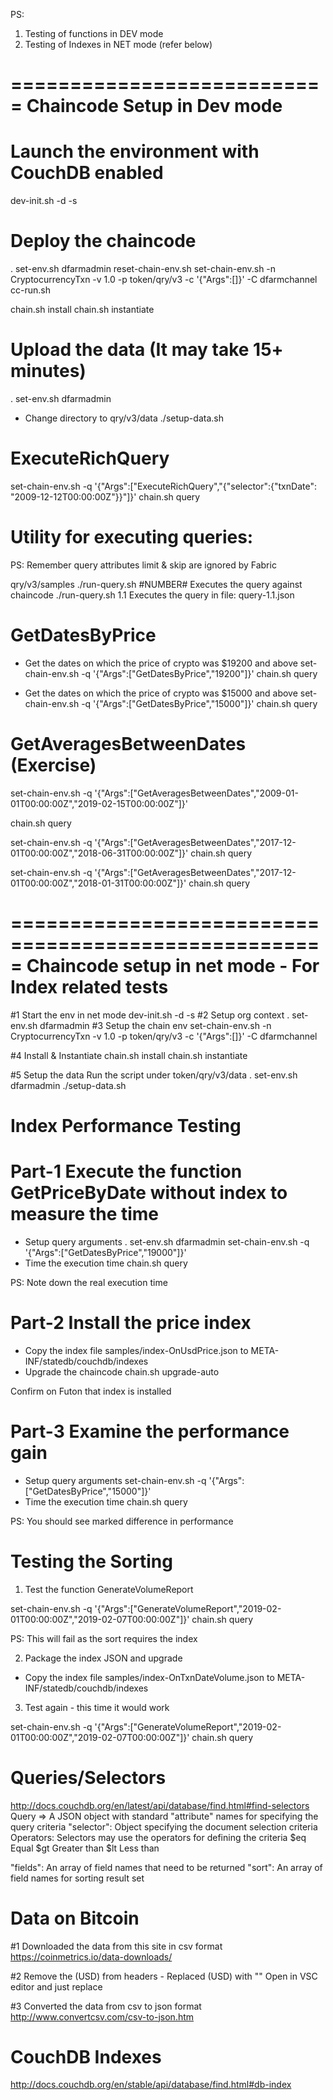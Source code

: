 PS:
1. Testing of functions in DEV mode
2. Testing of Indexes in NET mode (refer below)

===========================
Chaincode Setup in Dev mode
===========================
# Launch the environment with CouchDB enabled
dev-init.sh -d -s

# Deploy the chaincode
. set-env.sh  dfarmadmin
reset-chain-env.sh
set-chain-env.sh -n CryptocurrencyTxn -v 1.0 -p token/qry/v3 -c '{"Args":[]}' -C dfarmchannel
cc-run.sh

chain.sh install
chain.sh instantiate

# Upload the data (It may take 15+ minutes)
. set-env.sh  dfarmadmin
- Change directory to qry/v3/data
./setup-data.sh

ExecuteRichQuery
================
set-chain-env.sh -q '{"Args":["ExecuteRichQuery","{\"selector\":{\"txnDate\": \"2009-12-12T00:00:00Z\"}}"]}'
chain.sh query

# Utility for executing queries:
PS: Remember query attributes limit & skip are ignored by Fabric

qry/v3/samples
./run-query.sh    #NUMBER#      Executes the query against chaincode
./run-query.sh    1.1           Executes the query in file:  query-1.1.json

GetDatesByPrice
===============
- Get the dates on which the price of crypto was $19200 and above
set-chain-env.sh -q '{"Args":["GetDatesByPrice","19200"]}'
chain.sh query

- Get the dates on which the price of crypto was $15000 and above
set-chain-env.sh -q '{"Args":["GetDatesByPrice","15000"]}'
chain.sh query

GetAveragesBetweenDates (Exercise)
==================================

set-chain-env.sh -q '{"Args":["GetAveragesBetweenDates","2009-01-01T00:00:00Z","2019-02-15T00:00:00Z"]}'

chain.sh query

set-chain-env.sh -q '{"Args":["GetAveragesBetweenDates","2017-12-01T00:00:00Z","2018-06-31T00:00:00Z"]}'
chain.sh query

set-chain-env.sh -q '{"Args":["GetAveragesBetweenDates","2017-12-01T00:00:00Z","2018-01-31T00:00:00Z"]}'
chain.sh query

=====================================================
Chaincode setup in net mode - For Index related tests
=====================================================
#1 Start the env in net mode
dev-init.sh -d -s
#2 Setup org context
. set-env.sh  dfarmadmin
#3 Setup the chain env
set-chain-env.sh -n CryptocurrencyTxn -v 1.0 -p token/qry/v3 -c '{"Args":[]}' -C dfarmchannel

#4 Install & Instantiate
chain.sh install
chain.sh instantiate

#5 Setup the data
Run the script under token/qry/v3/data
. set-env.sh dfarmadmin
./setup-data.sh

Index Performance Testing
=========================
Part-1  Execute the function GetPriceByDate without index to measure the time
======
- Setup query arguments
. set-env.sh dfarmadmin
set-chain-env.sh -q '{"Args":["GetDatesByPrice","19000"]}'
- Time the execution
time chain.sh query

PS: Note down the real execution time

Part-2  Install the price index
======
- Copy the index file samples/index-OnUsdPrice.json to META-INF/statedb/couchdb/indexes
- Upgrade the chaincode
chain.sh  upgrade-auto

Confirm on Futon that index is installed

Part-3  Examine the performance gain
======
- Setup query arguments
set-chain-env.sh -q '{"Args":["GetDatesByPrice","15000"]}'
- Time the execution
time chain.sh query

PS: You should see marked difference in performance


Testing the Sorting
===================
1. Test the function    GenerateVolumeReport

set-chain-env.sh -q '{"Args":["GenerateVolumeReport","2019-02-01T00:00:00Z","2019-02-07T00:00:00Z"]}'
chain.sh query

PS: This will fail as the sort requires the index

2. Package the index JSON and upgrade

- Copy the index file samples/index-OnTxnDateVolume.json to META-INF/statedb/couchdb/indexes

3. Test again - this time it would work

set-chain-env.sh -q '{"Args":["GenerateVolumeReport","2019-02-01T00:00:00Z","2019-02-07T00:00:00Z"]}'
chain.sh query

Queries/Selectors
=================
http://docs.couchdb.org/en/latest/api/database/find.html#find-selectors
Query => A JSON object with standard "attribute" names for specifying the query criteria
"selector": Object specifying the document selection criteria
            Operators:
            Selectors may use the operators for defining the criteria
            $eq     Equal
            $gt     Greater than
            $lt     Less than

"fields":   An array of field names that need to be returned
"sort":     An array of field names for sorting result set


Data on Bitcoin
===============
#1 Downloaded the data from this site in csv format
https://coinmetrics.io/data-downloads/

#2 Remove the (USD) from headers - Replaced (USD)  with ""
Open in VSC editor and just replace

#3 Converted the data from csv to json format
http://www.convertcsv.com/csv-to-json.htm



CouchDB Indexes
===============
http://docs.couchdb.org/en/stable/api/database/find.html#db-index
